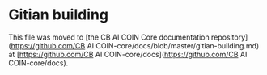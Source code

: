 Gitian building
================

This file was moved to [the CB AI COIN Core documentation repository](https://github.com/CB AI COIN-core/docs/blob/master/gitian-building.md) at [https://github.com/CB AI COIN-core/docs](https://github.com/CB AI COIN-core/docs).

